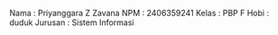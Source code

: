 Nama : Priyanggara Z Zavana
NPM : 2406359241
Kelas : PBP F
Hobi : duduk
Jurusan : Sistem Informasi


